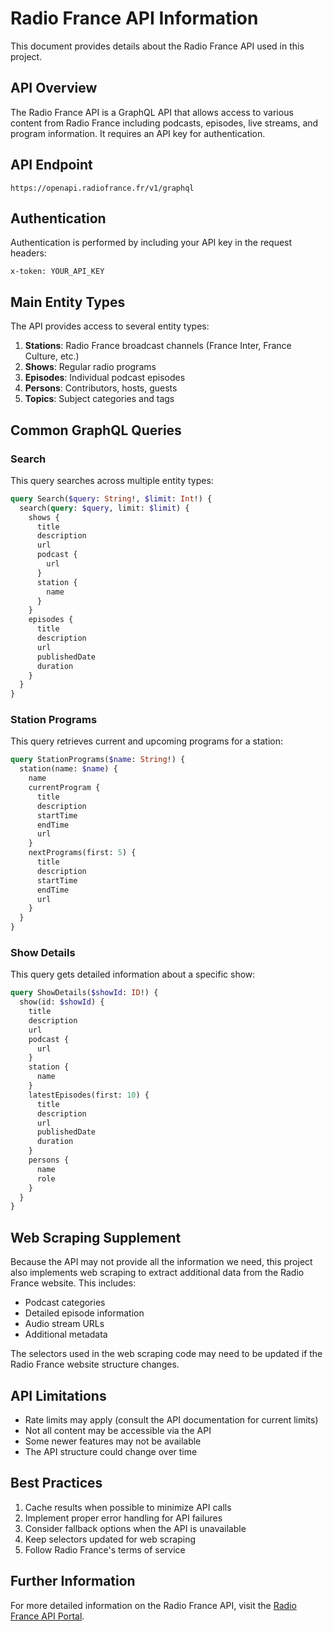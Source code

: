 # Radio France API Information

This document provides details about the Radio France API used in this project.

## API Overview

The Radio France API is a GraphQL API that allows access to various content from Radio France including podcasts, episodes, live streams, and program information. It requires an API key for authentication.

## API Endpoint

```
https://openapi.radiofrance.fr/v1/graphql
```

## Authentication

Authentication is performed by including your API key in the request headers:

```
x-token: YOUR_API_KEY
```

## Main Entity Types

The API provides access to several entity types:

1. **Stations**: Radio France broadcast channels (France Inter, France Culture, etc.)
2. **Shows**: Regular radio programs
3. **Episodes**: Individual podcast episodes
4. **Persons**: Contributors, hosts, guests
5. **Topics**: Subject categories and tags

## Common GraphQL Queries

### Search

This query searches across multiple entity types:

```graphql
query Search($query: String!, $limit: Int!) {
  search(query: $query, limit: $limit) {
    shows {
      title
      description
      url
      podcast {
        url
      }
      station {
        name
      }
    }
    episodes {
      title
      description
      url
      publishedDate
      duration
    }
  }
}
```

### Station Programs

This query retrieves current and upcoming programs for a station:

```graphql
query StationPrograms($name: String!) {
  station(name: $name) {
    name
    currentProgram {
      title
      description
      startTime
      endTime
      url
    }
    nextPrograms(first: 5) {
      title
      description
      startTime
      endTime
      url
    }
  }
}
```

### Show Details

This query gets detailed information about a specific show:

```graphql
query ShowDetails($showId: ID!) {
  show(id: $showId) {
    title
    description
    url
    podcast {
      url
    }
    station {
      name
    }
    latestEpisodes(first: 10) {
      title
      description
      url
      publishedDate
      duration
    }
    persons {
      name
      role
    }
  }
}
```

## Web Scraping Supplement

Because the API may not provide all the information we need, this project also implements web scraping to extract additional data from the Radio France website. This includes:

- Podcast categories
- Detailed episode information
- Audio stream URLs
- Additional metadata

The selectors used in the web scraping code may need to be updated if the Radio France website structure changes.

## API Limitations

- Rate limits may apply (consult the API documentation for current limits)
- Not all content may be accessible via the API
- Some newer features may not be available
- The API structure could change over time

## Best Practices

1. Cache results when possible to minimize API calls
2. Implement proper error handling for API failures
3. Consider fallback options when the API is unavailable
4. Keep selectors updated for web scraping
5. Follow Radio France's terms of service

## Further Information

For more detailed information on the Radio France API, visit the [Radio France API Portal](https://www.radiofrance.fr/api).
